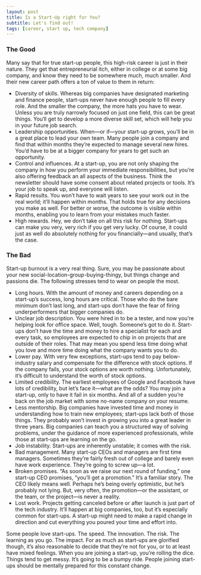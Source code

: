 ```yaml
---
layout: post
title: Is a Start-Up right for You?
subtitle: Let's find out!
tags: [career, start up, tech company]
---
```


### The Good

Many say that for true start-up people, this high-risk career is just in their nature. They get that entrepreneurial itch, either in college or at some big company, and know they need to be somewhere much, much smaller. And their new career path offers a ton of value to them in return:

- Diversity of skills. Whereas big companies have designated marketing and finance people, start-ups never have enough people to fill every role. And the smaller the company, the more hats you have to wear. Unless you are truly narrowly focused on just one field, this can be great things. You‘ll get to develop a more diverse skill set, which will help you in your future job search.
- Leadership opportunities. When—or if—your start-up grows, you’ll be in a great place to lead your own team. Many people join a company and find that within months they’re expected to manage several new hires. You’d have to be at a bigger company for years to get such an opportunity.
- Control and influences. At a start-up, you are not only shaping the company in how you perform your immediate responsibilities, but you’re also offering feedback an all aspects of the business. Think the newsletter should have some consent about related projects or tools. It’s your job to speak up, and everyone will listen.
- Rapid results. You won’t have to wait years to see your work out in the real world; it’ll happen within months. That holds true for any decisions you make as well. For better or worse, the outcome is visible within months, enabling you to learn from your mistakes much faster.
- High rewards. Hey, we don’t take on all this risk for nothing. Start-ups can make you very, very rich if you get very lucky. Of course, it could just as well do absolutely nothing for you financially—and usually, that’s the case.

### The Bad

Start-up burnout is a very real thing. Sure, you may be passionate about your new social-location-group-buying-thingy, but things change and passions die. The following stresses tend to wear on people the most.

- Long hours. With the amount of money and careers depending on a start-up’s success, long hours are critical. Those who do the bare minimum don’t last long, and start-ups don’t have the fear of firing underperformers that bigger companies do.
- Unclear job description. You were hired in to be a tester, and now you’re helping look for office space. Well, tough. Someone’s got to do it. Start-ups don’t have the time and money to hire a specialist for each and every task, so employees are expected to chip in on projects that are outside of their roles. That may mean you spend less time doing what you love and more time doing what the company wants you to do.
- Lower pay. With very few exceptions, start-ups tend to pay below-industry salary and compensate for the difference with stock options. If the company fails, your stock options are worth nothing. Unfortunately, it’s difficult to understand the worth of stock options.
- Limited credibility. The earliest employees of Google and Facebook have lots of credibility, but let’s face it—what are the odds? You may join a start-up, only to have it fail in six months. And all of a sudden you’re back on the job market with some no-name company on your resume.
- Less mentorship. Big companies have invested time and money in understanding how to train new employees; start-ups lack both of those things. They probably won’t invest in growing you into a great leader in three years. Big companies can teach you a structured way of solving problems, under the guidance of more experienced professionals, while those at start-ups are learning on the go.
- Job instability. Start-ups are inherently unstable; it comes with the risk.
- Bad management. Many start-up CEOs and managers are first time managers. Sometimes they’re fairly fresh out of college and barely even have work experience. They’re going to screw up—a lot.
- Broken promises. “As soon as we raise our next round of funding,” one start-up CEO promises, “you’ll get a promotion.” It’s a familiar story. The CEO likely means well. Perhaps he’s being overly optimistic, but he’s probably not lying. But, very often, the promotion—or the assistant, or the team, or the project—is never a reality.
- Lost work. Projects getting canceled before or after launch is just part of the tech industry. It’ll happen at big companies, too, but it’s especially common for start-ups. A start-up might need to make a rapid change in direction and cut everything you poured your time and effort into.

Some people love start-ups. The speed. The innovation. The risk. The learning as you go. The impact. For as much as start-ups are glorified though, it’s also reasonable to decide that they’re not for you, or to at least have mixed feelings. When you are joining a start-up, you’re rolling the dice. Things tend to get messy. It’s going to be a bumpy ride. People joining start-ups should be mentally prepared for this constant change.
